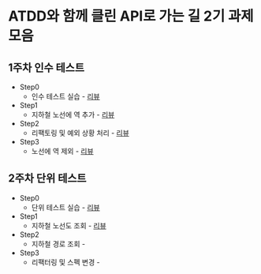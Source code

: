 # ATDD와 함께 클린 API로 가는 길 2기 과제 모음


## 1주차 인수 테스트
- Step0
  - 인수 테스트 실습 - [리뷰](https://github.com/next-step/atdd-subway-map/pull/16)
- Step1
  - 지하철 노선에 역 추가 - [리뷰](https://github.com/next-step/atdd-subway-map/pull/24)
- Step2
  - 리팩토링 및 예외 상황 처리 - [리뷰](https://github.com/next-step/atdd-subway-map/pull/31)
- Step3
  - 노선에 역 제외 - [리뷰](https://github.com/next-step/atdd-subway-map/pull/38)

## 2주차 단위 테스트
- Step0
  - 단위 테스트 실습 - [리뷰](https://github.com/next-step/atdd-subway-path/pull/64)
- Step1
  - 지하철 노선도 조회 - [리뷰](https://github.com/next-step/atdd-subway-path/pull/69)
- Step2
  - 지하철 경로 조회 - 
- Step3
  - 리팩터링 및 스펙 변경 - 
